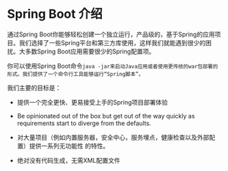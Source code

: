 # Spring Boot 介绍

通过Spring Boot你能够轻松创建一个独立运行，产品级的，基于Spring的应用项目。我们选择了一些Spring平台和第三方库使用，这样我们就能遇到很少的困扰。大多数Spring Boot应用需要很少的Spring配置项。

你可以使用Spring Boot命令`java -jar来启动Java应用或者使用更传统的war包部署的形式。我们提供了一个命令行工具能够运行“Spring脚本”。`

我们主要的目标是：

* 提供一个完全更快、更易接受上手的Spring项目部署体验
* Be opinionated out of the box but get out of the way quickly as requirements start to diverge from the defaults.

* 对大量项目（例如内置服务器，安全中心，服务埋点，健康检查以及外部配置）提供一系列无功能性 的特性。

* 绝对没有代码生成，无需XML配置文件



